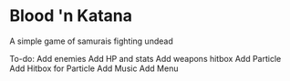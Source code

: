 # Blood 'n Katana
A simple game of samurais fighting undead

To-do:
    Add enemies
    Add HP and stats
    Add weapons hitbox
    Add Particle
    Add Hitbox for Particle
    Add Music
    Add Menu